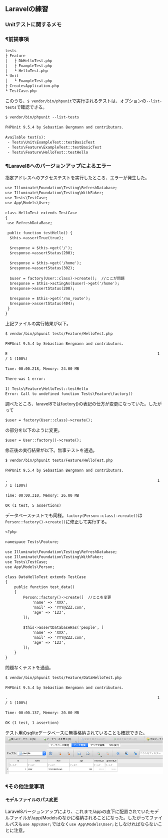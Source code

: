 ## Laravelの練習
### Unitテストに関するメモ
### ¶前提事項
```
tests
├ Feature
│   ├ DbHelloTest.php
│   ├ ExampleTest.php
│   └ HelloTest.php
└ Unit
│   └ ExampleTest.php
├ CreatesApplication.php
└ TestCase.php
```
このうち、`$ vendor/bin/phpunit`で実行されるテストは、オプションの`--list-tests`で確認できる。
```console
$ vendor/bin/phpunit --list-tests

PHPUnit 9.5.4 by Sebastian Bergmann and contributors.

Available test(s):
 - Tests\Unit\ExampleTest::testBasicTest
 - Tests\Feature\ExampleTest::testBasicTest
 - Tests\Feature\HelloTest::testHello
```
### ¶Laravel8へのバージョンアップによるエラー
指定アドレスへのアクセステストを実行したところ、エラーが発生した。
```HelloTest.php
use Illuminate\Foundation\Testing\RefreshDatabase;
use Illuminate\Foundation\Testing\WithFaker;
use Tests\TestCase;
use App\Models\User;

class HelloTest extends TestCase
{
 use RefreshDataBase;
 
 public function testHello() {
  $this->assertTrue(true);
  
  $response = $this->get('/');
  $response->assertStatus(200);

  $response = $this->get('/home');
  $response->assertStatus(302);
  
  $user = factory(User::class)->create();  //ここが問題
  $response = $this->actingAs($user)->get('/home');
  $response->assertStatus(200);
  
  $response = $this->get('/no_route');
  $response->assertStatus(404);
 }
}
```
上記ファイルの実行結果が以下。
```console
$ vendor/bin/phpunit tests/Feature/HelloTest.php

PHPUnit 9.5.4 by Sebastian Bergmann and contributors.

E                                                                   1 / 1 (100%)

Time: 00:00.218, Memory: 24.00 MB

There was 1 error:

1) Tests\Feature\HelloTest::testHello
Error: Call to undefined function Tests\Feature\factory()
```
調べたところ、laravel8ではfactory()の表記の仕方が変更になっていた。したがって
```HelloTest.php
$user = factory(User::class)->create();
```
の部分を以下のように変更。
```HelloTest.php
$user = User::factory()->create();
```
修正後の実行結果が以下。無事テストを通過。
```console
$ vendor/bin/phpunit tests/Feature/HelloTest.php

PHPUnit 9.5.4 by Sebastian Bergmann and contributors.

.                                                                   1 / 1 (100%)

Time: 00:00.310, Memory: 26.00 MB

OK (1 test, 5 assertions)
```

データベーステストでも同様。`factory(Person::class)->create()`は`Person::factory()->create()`に修正して実行する。
```DataHelloTest.php
<?php

namespace Tests\Feature;

use Illuminate\Foundation\Testing\RefreshDatabase;
use Illuminate\Foundation\Testing\WithFaker;
use Tests\TestCase;
use App\Models\Person;

class DataHelloTest extends TestCase
{
    public function test_data()
    {
        Person::factory()->create([  //ここを変更
            'name' => 'XXX',
            'mail' => 'YYY@ZZZ.com',
            'age' => '123',
        ]);

        $this->assertDatabaseHas('people', [
            'name' => 'XXX',
            'mail' => 'YYY@ZZZ.com',
            'age' => '123',
        ]);
    }
}
```
問題なくテストを通過。
```console
$ vendor/bin/phpunit tests/Feature/DataHelloTest.php

PHPUnit 9.5.4 by Sebastian Bergmann and contributors.

.                                                                   1 / 1 (100%)

Time: 00:00.137, Memory: 20.00 MB

OK (1 test, 1 assertion)
```
テスト用のsqliteデータベースに無事格納されていることも確認できた。
![テスト用データベース](db_test_result.png)
### ¶その他注意事項
#### モデルファイルのパス変更
Laravel8バージョンアップにより、これまで/appの直下に配置されていたモデルファイルが/app/Modelsのなかに格納されることになった。したがってファイルパスも`use App\User;`ではなく`use App\Models\User;`としなければならないことに注意。
